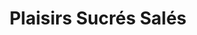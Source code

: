 ---
title: "Plaisirs Sucrés Salés"
url: /saint-andre-les-vergers/plaisirs-sucres-sales/
shop: Bäckerei
---